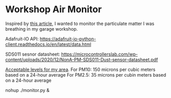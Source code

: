 # Workshop Air Monitor

Inspired by [this article](https://www.raspberrypi.com/news/monitor-air-quality-with-a-raspberry-pi/), I wanted to monitor the particulate matter I was breathing in my garage workshop.

Adafruit-IO API:
https://adafruit-io-python-client.readthedocs.io/en/latest/data.html 

SDS011 sesnor datasheet:
https://microcontrollerslab.com/wp-content/uploads/2020/12/NonA-PM-SDS011-Dust-sensor-datasheet.pdf

[Acceptable levels for my area](https://www3.epa.gov/region1/airquality/pm-aq-standards.html).
For PM10: 150 microns per cubic meters based on a 24-hour average
For PM2.5: 35 microns per cubin meters based on a 24-hour average

nohup ./monitor.py &

